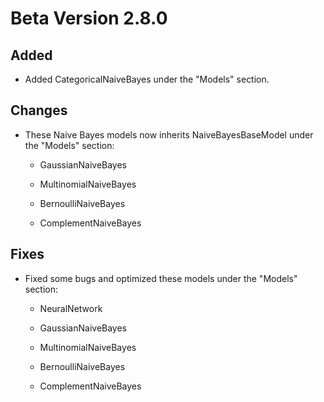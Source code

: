 # Beta Version 2.8.0

## Added

* Added CategoricalNaiveBayes under the "Models" section.

## Changes

* These Naive Bayes models now inherits NaiveBayesBaseModel under the "Models" section:

  * GaussianNaiveBayes
 
  * MultinomialNaiveBayes
 
  * BernoulliNaiveBayes
 
  * ComplementNaiveBayes

## Fixes

* Fixed some bugs and optimized these models under the "Models" section:

  * NeuralNetwork

  * GaussianNaiveBayes
 
  * MultinomialNaiveBayes
 
  * BernoulliNaiveBayes
 
  * ComplementNaiveBayes
